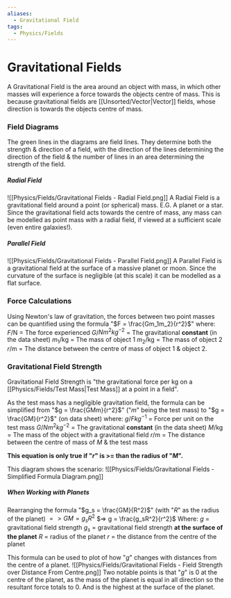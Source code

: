 ```yaml
---
aliases:
  - Gravitational Field
tags:
  - Physics/Fields
---
```

# Gravitational Fields
A Gravitational Field is the area around an object with mass, in which other masses will experience a force towards the objects centre of mass. This is because gravitational fields are [[Unsorted/Vector|Vector]] fields, whose direction is towards the objects centre of mass.

### Field Diagrams
The green lines in the diagrams are field lines. They determine both the strength & direction of a field, with the direction of the lines determining the direction of the field & the number of lines in an area determining the strength of the field.
##### Radial Field
![[Physics/Fields/Gravitational Fields - Radial Field.png]]
A Radial Field is a gravitational field around a point (or spherical) mass. E.G. A planet or a star.
Since the gravitational field acts towards the centre of mass, any mass can be modelled as point mass with a radial field, if viewed at a sufficient scale (even entire galaxies!).

##### Parallel Field
![[Physics/Fields/Gravitational Fields - Parallel Field.png]]
A Parallel Field is a gravitational field at the surface of a massive planet or moon. Since the curvature of the surface is negligible (at this scale) it can be modelled as a flat surface.

### Force Calculations
Using Newton's law of gravitation, the forces between two point masses can be quantified using the formula "$F = \frac{Gm_1m_2}{r^2}$" where:
$F$/N = The force experienced
$G$/$Nm^2{kg}^{-2}$ = The gravitational **constant** (in the data sheet)
$m_1$/kg = The mass of object 1
$m_2$/kg = The mass of object 2
$r$/m = The distance between the centre of mass of object 1 & object 2.

### Gravitational Field Strength
Gravitational Field Strength is "the gravitational force per kg on a [[Physics/Fields/Test Mass|Test Mass]] at a point in a field".

As the test mass has a negligible gravitation field, the formula can be simplified from "$g = \frac{GMm}{r^2}$" ("$m$" being the test mass) to "$g = \frac{GM}{r^2}$" (on data sheet) where:
$g$/$F{kg}^{-1}$ = Force per unit on the test mass
$G$/$Nm^2{kg}^{-2}$ = The gravitational **constant** (in the data sheet)
$M$/kg = The mass of the object with a gravitational field
$r$/m = The distance between the centre of mass of $M$ & the test mass

**This equation is only true if "$r$" is >= than the radius of "$M$".**

This diagram shows the scenario:
![[Physics/Fields/Gravitational Fields - Simplified Formula Diagram.png]]

##### When Working with Planets
Rearranging the formula "$g_s = \frac{GM}{R^2}$" (with "$R$" as the radius of the planet)
$=> GM = g_sR^2$
$=> g = \frac{g_sR^2}{r^2}$
Where:
$g$ = gravitational field strength
$g_s$ = gravitational field strength **at the surface of the planet**
$R$ = radius of the planet
$r$ = the distance from the centre of the planet

This formula can be used to plot of how "$g$" changes with distances from the centre of a planet.
![[Physics/Fields/Gravitational Fields - Field Strength over Distance From Centre.png]]
Two notable points is that "$g$" is 0 at the centre of the planet, as the mass of the planet is equal in all direction so the resultant force totals to 0. And is the highest at the surface of the planet.